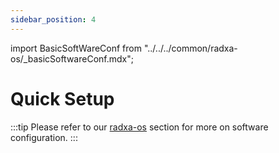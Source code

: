 ```yaml
---
sidebar_position: 4
---
```


import BasicSoftWareConf from "../../../common/radxa-os/\_basicSoftwareConf.mdx";

# Quick Setup

<BasicSoftWareConf model="rock-5c" rsetup_path="../radxa-os/rsetup#system-update" product="Radxa ROCK 5C" />

:::tip
Please refer to our [radxa-os](../radxa-os/) section for more on software configuration.
:::
